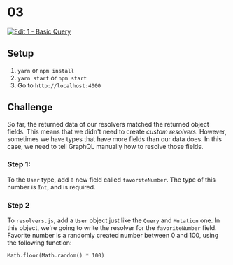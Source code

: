 # 03

[![Edit 1 - Basic Query](https://codesandbox.io/static/img/play-codesandbox.svg)](https://codesandbox.io/s/1-basic-query-xl2xw?fontsize=14)

## Setup

1. `yarn` or `npm install`
2. `yarn start` or `npm start`
3. Go to `http://localhost:4000`

## Challenge

So far, the returned data of our resolvers matched the returned object fields. This means that we didn't need to create _custom resolvers_. However, sometimes we have types that have more fields than our data does. In this case, we need to tell GraphQL manually how to resolve those fields.

### Step 1:

To the `User` type, add a new field called `favoriteNumber`. The type of this number is `Int`, and is required.

### Step 2

To `resolvers.js`, add a `User` object just like the `Query` and `Mutation` one. In this object, we're going to write the resolver for the `favoriteNumber` field. Favorite number is a randomly created number between 0 and 100, using the following function:

`Math.floor(Math.random() * 100)`
